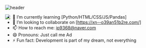 
![header](https://capsule-render.vercel.app/api?type=waving&color=gradient&text=%20Adsenser%20%20&height=200&fontSize=100)


<img align='left' src="http://mazassumnida.wtf/api/v2/generate_badge?boj=r00t_0">

- 🌱 I’m currently learning [Python/HTML/CSS/JS/Pandas]
- 👯 I’m looking to collaborate on [https://xn--o39an51b2re.com/]
- 📫 How to reach me: ip9368@naver.com
- 😄 Pronouns: Just call me Ad
- ⚡ Fun fact: Development is part of my dream, not everything

